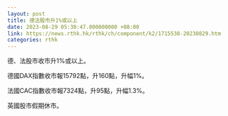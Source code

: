 ```yaml
---
layout: post
title: 德法股市升1%或以上
date: 2023-08-29 05:30:47.000000000 +08:00
link: https://news.rthk.hk/rthk/ch/component/k2/1715538-20230829.htm
categories: rthk
---
```


德、法股市收市升1%或以上。

德國DAX指數收市報15792點，升160點，升幅1%。

法國CAC指數收市報7324點，升95點，升幅1.3%。

英國股市假期休市。
